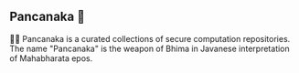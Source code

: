 ## Pancanaka 👋

👩‍💻 Pancanaka is a curated collections of secure computation repositories. The name "Pancanaka" is the weapon of Bhima in Javanese interpretation of Mahabharata epos.
